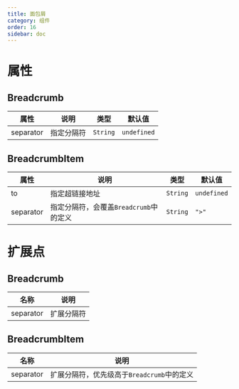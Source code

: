 ```yaml
---
title: 面包屑
category: 组件
order: 16 
sidebar: doc
---
```


# 属性

## Breadcrumb

| 属性 | 说明 | 类型 | 默认值 |
| --- | --- | --- | --- |
| separator | 指定分隔符 | `String` | `undefined` |

## BreadcrumbItem

| 属性 | 说明 | 类型 | 默认值 |
| --- | --- | --- | --- |
| to | 指定超链接地址 | `String` | `undefined` |
| separator | 指定分隔符，会覆盖`Breadcrumb`中的定义 | `String` | `">"` |

# 扩展点

## Breadcrumb

| 名称 | 说明 |
| --- | --- |
| separator | 扩展分隔符 |

## BreadcrumbItem

| 名称 | 说明 |
| --- | --- |
| separator | 扩展分隔符，优先级高于`Breadcrumb`中的定义 |

